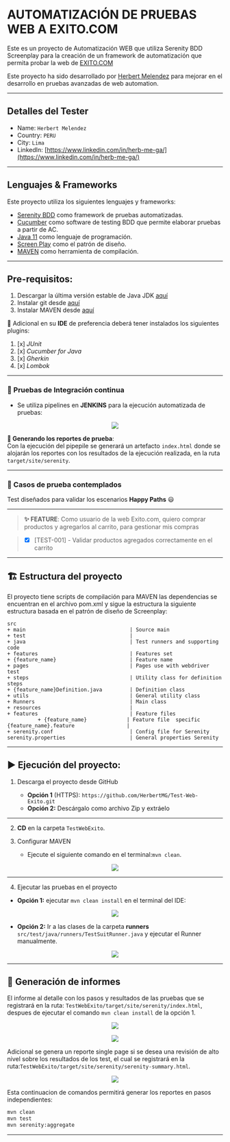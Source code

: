 # AUTOMATIZACIÓN DE PRUEBAS WEB A EXITO.COM

Este es un proyecto de Automatización WEB que utiliza Serenity BDD Screenplay
para la creación de un framework de automatización que permita probar la web de [EXITO.COM](https://www.exito.com/)

Este proyecto ha sido desarrollado por [Herbert Melendez](https://www.linkedin.com/in/herb-me-ga/) para mejorar en el
desarrollo en pruebas avanzadas de web automation.


***

## Detalles del Tester

* Name: `Herbert Melendez`
* Country: `PERU`
* City: `Lima`
* LinkedIn: [https://www.linkedin.com/in/herb-me-ga/](https://www.linkedin.com/in/herb-me-ga/)

***

## Lenguajes & Frameworks

Este proyecto utiliza los siguientes lenguajes y frameworks:

* [Serenity BDD](https://serenity-bdd.github.io/docs/guide/user_guide_intro) como framework de pruebas
  automatizadas.
* [Cucumber](https://cucumber.io/) como software de testing BDD que permite elaborar pruebas a partir de AC.
* [Java 11](https://www.oracle.com/co/java/technologies/javase/jdk11-archive-downloads.html) como lenguaje de
  programación.
* [Screen Play](https://serenity-bdd.github.io/docs/screenplay/screenplay_fundamentals) como el patrón de
  diseño.
* [MAVEN](https://maven.apache.org/what-is-maven.html) como herramienta de compilación.

***

## Pre-requisitos:

1. Descargar la última versión estable de Java
   JDK [aquí](https://www.oracle.com/co/java/technologies/javase/jdk11-archive-downloads.html)
2. Instalar git desde [aquí](https://git-scm.com)
3. Instalar MAVEN desde [aquí](https://maven.apache.org/download.cgi)


👀 Adicional en su **IDE** de preferencia deberá tener instalados los siguientes plugins:

1. [x] *JUnit*
2. [x] *Cucumber for Java*
3. [x] *Gherkin*
4. [x] *Lombok*

***

### 🚀 Pruebas de Integración continua

* Se utiliza pipelines en **JENKINS** para la ejecución automatizada de pruebas:

<p align="center">
  <img src="src/test/resources/evidencias/6_jenkins_pipeline.png"/>
</p>

**📄️ Generando los reportes de prueba**:  
Con la ejecución del pipepile se generará un artefacto `index.html` donde se alojarán los reportes con los
resultados de la ejecución realizada, en la ruta `target/site/serenity`.
***

### 🧪 Casos de prueba contemplados

Test diseñados para validar los escenarios **Happy Paths** 😃

***
> **✨ FEATURE**: Como usuario de la web Exito.com, quiero comprar productos y agregarlos al carrito, para gestionar mis compras

>
> - [x] [TEST-001] - Validar productos agregados correctamente en el carrito
> 
***

## 🏗️ Estructura del proyecto

El proyecto tiene scripts de compilación para MAVEN las dependencias se encuentran en el archivo pom.xml y sigue la estructura la siguiente estructura basada en el patrón
de diseño de Screenplay:

```Gherkin
src
+ main                                  | Source main
+ test                                  |
+ java                                  | Test runners and supporting code
+ features                              | Features set
+ {feature_name}                        | Feature name
+ pages                                 | Pages use with webdriver test
+ steps                                 | Utility class for definition steps
+ {feature_name}Definition.java         | Definition class
+ utils                                 | General utility class
+ Runners                               | Main class
+ resources                             |
+ features                              | Feature files
          + {feature_name}             | Feature file  specific
{feature_name}.feature                 |
+ serenity.conf                         | Config file for Serenity
serenity.properties                     | General properties Serenity
```

***

## ▶️ Ejecución del proyecto:

1. Descarga el proyecto desde GitHub

    * **Opción 1** (HTTPS): `https://github.com/HerbertMG/Test-Web-Exito.git`
    * **Opción 2:** Descárgalo como archivo Zip y extráelo

***

2. **CD** en la carpeta `TestWebExito`.

3. Configurar MAVEN
    * Ejecute el siguiente comando en el terminal:`mvn clean`.

<p align="center">
  <img src="src/test/resources/evidencias/1_mvn_clean.png"/>
</p>

***

4. Ejecutar las pruebas en el proyecto
* **Opción 1:** ejecutar `mvn clean install` en el terminal del IDE:

<p align="center">
  <img src="src/test/resources/evidencias/1_mvn_clean_install.png"/>
</p>

* **Opción 2:** Ir a las clases de la carpeta **runners** `src/test/java/runners/TestSuitRunner.java` y ejecutar el Runner manualmente.

<p align="center">
  <img src="src/test/resources/evidencias/5_test_runner.png"/>
</p>

***

## 📄 Generación de informes

El informe al detalle con los pasos y resultados de las pruebas que se registrará en la ruta:
`TestWebExito/target/site/serenity/index.html`, despues de ejecutar el comando `mvn clean install` de la opción 1.

<p align="center">
  <img src="src/test/resources/evidencias/1_mvn_clean_install_result.png"/>
</p>

<p align="center">
  <img src="src/test/resources/evidencias/4_test_result_index.png"/>
</p>

Adicional se genera un reporte single page si se desea una revisión de alto nivel sobre los resultados de los test, el
cual se registrará en la ruta:`TestWebExito/target/site/serenity/serenity-summary.html`.

<p align="center">
  <img src="src/test/resources/evidencias/3_summary_report.png"/>
</p>

Esta continuacion de comandos permitirá generar los reportes en pasos independientes:

```bash
mvn clean
mvn test
mvn serenity:aggregate
```

***
